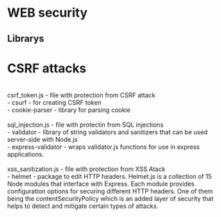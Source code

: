 WEB security
============

Librarys
--------

# CSRF attacks
<br>
csrf_token.js - file with protection from CSRF attack
<br>
- csurf - for creating CSRF token<br>
    - cookie-parser - library for parsing cookie<br>
<br>
sql_injection.js - file with protectin from SQL injections
<br>
- validator - library of string validators and sanitizers that can be used server-side with Node.js<br>
    - express-validator - wraps validator.js functions for use in express applications.<br>
<br>
xss_sanitization.js - file with protection from XSS Atack<br>
- helmet - package to edit HTTP headers. Helmet.js is a collection of 15 Node modules that interface with Express. Each module provides configuration options for securing different HTTP headers. One of them being the contentSecurityPolicy which is an added layer of security that helps to detect and mitigate certain types of attacks.<br>

    
